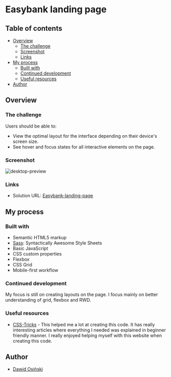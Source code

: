 # Easybank landing page

## Table of contents

- [Overview](#overview)
  - [The challenge](#the-challenge)
  - [Screenshot](#screenshot)
  - [Links](#links)
- [My process](#my-process)
  - [Built with](#built-with)
  - [Continued development](#continued-development)
  - [Useful resources](#useful-resources)
- [Author](#author)

## Overview

### The challenge

Users should be able to:

- View the optimal layout for the interface depending on their device's screen size.
- See hover and focus states for all interactive elements on the page.

### Screenshot
![desktop-preview](https://github.com/myers32/Easybank-landing-page/assets/122280628/185e7bd3-738c-449f-8b3c-9acabb81867e)

### Links

- Solution URL: [Easybank-landing-page](https://myers32.github.io/Easybank-landing-page/)

## My process

### Built with

- Semantic HTML5 markup
- [Sass](https://sass-lang.com/): Syntactically Awesome Style Sheets 
- Basic JavaScript
- CSS custom properties
- Flexbox
- CSS Grid
- Mobile-first workflow

### Continued development
My focus is still on creating layouts on the page. I focus mainly on better understanding of grid, flexbox and RWD.

### Useful resources

- [CSS-Tricks](https://www.css-tricks.com) - This helped me a lot at creating this code. It has really interesting articles where everything I needed was explained in beginner friendly manner. I really enjoyed helping myself with this website when creating this code.

## Author

- [Dawid Osiński](https://github.com/myers32)
